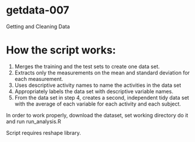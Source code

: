 getdata-007
===========

Getting and Cleaning Data

How the script works:
====================
1. Merges the training and the test sets to create one data set.
2. Extracts only the measurements on the mean and standard deviation for each measurement. 
3. Uses descriptive activity names to name the activities in the data set
4. Appropriately labels the data set with descriptive variable names. 
5. From the data set in step 4, creates a second, independent tidy data set with the average of each variable for each activity and each subject.

In order to work properly, download the dataset, set working directory do it and run run_analysis.R


Script requires reshape library.
